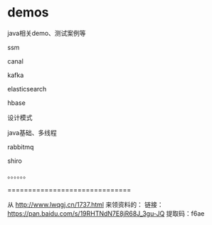 # demos
java相关demo、测试案例等

ssm

canal

kafka

elasticsearch

hbase

设计模式

java基础、多线程

rabbitmq

shiro

。。。。。。


==============================

从 http://www.lwqgj.cn/1737.html 来领资料的：
链接： https://pan.baidu.com/s/19RHTNdN7E8jR68J_3gu-JQ 提取码：f6ae

